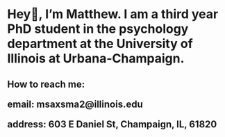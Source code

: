 <h1> Hey👋, I’m Matthew. I am a third year PhD student in the psychology department at the University of Illinois at Urbana-Champaign. </h1>

<h2>How to reach me:
  <p>email: msaxsma2@illinois.edu </p>
  <p>address: 603 E Daniel St, Champaign, IL, 61820 </p>
</h2>

